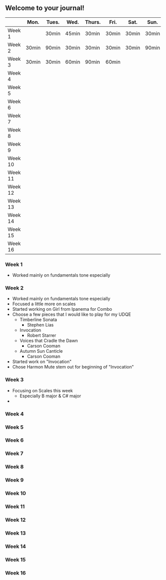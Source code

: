 ## Welcome to your journal!

|         | Mon.  | Tues. | Wed.  | Thurs. | Fri.  | Sat.  | Sun.  |
| ------- | ----- | ----- | ----- | ------ | ----- | ----- | ----- |
| Week 1  |       | 30min | 45min | 30min  | 30min | 30min | 30min |
| Week 2  | 30min | 90min | 30min | 30min  | 30min | 30min | 90min |
| Week 3  | 30min | 30min | 60min | 90min  | 60min |       |       |
| Week 4  |       |       |       |        |       |       |       |
| Week 5  |       |       |       |        |       |       |       |
| Week 6  |       |       |       |        |       |       |       |
| Week 7  |       |       |       |        |       |       |       |
| Week 8  |       |       |       |        |       |       |       |
| Week 9  |       |       |       |        |       |       |       |
| Week 10 |       |       |       |        |       |       |       |
| Week 11 |       |       |       |        |       |       |       |
| Week 12 |       |       |       |        |       |       |       |
| Week 13 |       |       |       |        |       |       |       |
| Week 14 |       |       |       |        |       |       |       |
| Week 15 |       |       |       |        |       |       |       |
| Week 16 |       |       |       |        |       |       |       |

### Week 1

* Worked mainly on fundamentals tone especially

### Week 2

* Worked mainly on fundamentals tone especially&#x20;
* Focused a little more on scales
* Started working on Girl from Ipanema for Combo
* Choose a few pieces that I would like to play for my UDQE
  * Timberline Sonata
    * Stephen Lias
  * Invocation
    * Robert Starrer
  * Voices that Cradle the Dawn
    * Carson Cooman
  * Autumn Sun Canticle
    * Carson Cooman
* Started work on "Invocation"
* Chose Harmon Mute stem out for beginning of "Invocation"

### Week 3

* Focusing on Scales this week&#x20;
  * Especially B major & C# major
*

### Week 4

### Week 5

### Week 6

### Week 7

### Week 8

### Week 9

### Week 10

### Week 11

### Week 12

### Week 13

### Week 14

### Week 15

### Week 16